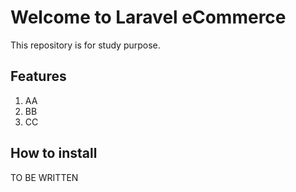 # Welcome to Laravel eCommerce

This repository is for study purpose.

## Features

1. AA
2. BB
3. CC

## How to install

TO BE WRITTEN